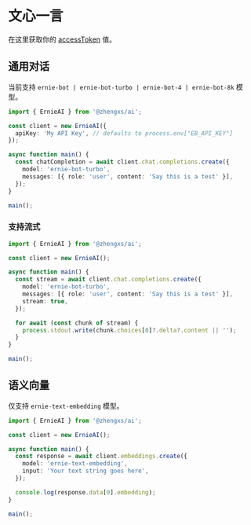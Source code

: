 # 文心一言

在这里获取你的 [accessToken](https://aistudio.baidu.com/index/accessToken) 值。

## 通用对话

当前支持 `ernie-bot | ernie-bot-turbo | ernie-bot-4 | ernie-bot-8k` 模型。

```ts
import { ErnieAI } from '@zhengxs/ai';

const client = new ErnieAI({
  apiKey: 'My API Key', // defaults to process.env["EB_API_KEY"]
});

async function main() {
  const chatCompletion = await client.chat.completions.create({
    model: 'ernie-bot-turbo',
    messages: [{ role: 'user', content: 'Say this is a test' }],
  });
}

main();
```

### 支持流式

```ts
import { ErnieAI } from '@zhengxs/ai';

const client = new ErnieAI();

async function main() {
  const stream = await client.chat.completions.create({
    model: 'ernie-bot-turbo',
    messages: [{ role: 'user', content: 'Say this is a test' }],
    stream: true,
  });

  for await (const chunk of stream) {
    process.stdout.write(chunk.choices[0]?.delta?.content || '');
  }
}

main();
```

## 语义向量

仅支持 `ernie-text-embedding` 模型。

```ts
import { ErnieAI } from '@zhengxs/ai';

const client = new ErnieAI();

async function main() {
  const response = await client.embeddings.create({
    model: 'ernie-text-embedding',
    input: 'Your text string goes here',
  });

  console.log(response.data[0].embedding);
}

main();
```
